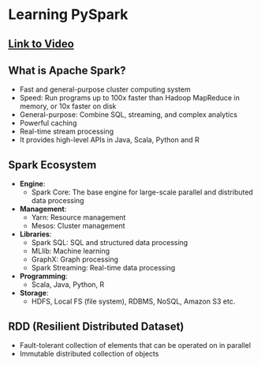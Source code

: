 # Learning PySpark

## [Link to Video](https://youtu.be/_C8kWso4ne4?si=LYAhUdw8oa24vraE)

## What is Apache Spark?

- Fast and general-purpose cluster computing system
- Speed: Run programs up to 100x faster than Hadoop MapReduce in memory, or 10x faster on disk
- General-purpose: Combine SQL, streaming, and complex analytics
- Powerful caching
- Real-time stream processing
- It provides high-level APIs in Java, Scala, Python and R

## Spark Ecosystem

- **Engine**:
  - Spark Core: The base engine for large-scale parallel and distributed data processing
- **Management**:
  - Yarn: Resource management
  - Mesos: Cluster management
- **Libraries**:
  - Spark SQL: SQL and structured data processing
  - MLlib: Machine learning
  - GraphX: Graph processing
  - Spark Streaming: Real-time data processing
- **Programming**:
  - Scala, Java, Python, R
- **Storage**:
  - HDFS, Local FS (file system), RDBMS, NoSQL, Amazon S3 etc.

## RDD (Resilient Distributed Dataset)

- Fault-tolerant collection of elements that can be operated on in parallel
- Immutable distributed collection of objects
